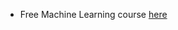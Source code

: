 - Free Machine Learning course [here](https://www.youtube.com/playlist?list=PLRKtJ4IpxJpDxl0NTvNYQWKCYzHNuy2xG)
